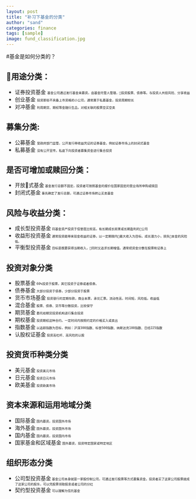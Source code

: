 ```yaml
---
layout: post
title: "补习下基金的分类"
author: "sand"
categories: finance
tags: [sample]
image: fund_classification.jpg
---
```


#基金是如何分类的？

## 用途分类：
- 证券投资基金   <font size = 1 > `基金公司通过发行基金来募资，由基金托管人管理，投资股票、债券等。与投资人共担风险、分享收益` </font>
- 创业基金     <font size = 1 > `投资那些不具备上市资格的小公司，通常属于私募基金，投资周期较长` </font>
- 对冲基金 <font size = 1 > `利用期货、期权等金融衍生品，对相关联的股票空买空卖` </font>

## 募集分类:
- 公募基金 <font size = 1 > `受政府部门监管，公开发行带收益凭证的证券基金。例如证券市场上的封闭式基金` </font>
- 私募基金 <font size = 1 > `没有公开宣传，私底下向投资者募集资金进行集合投资` </font>

## 是否可增加或赎回分类：
- 开放式基金<font size = 1 > `基金发行总额不固定，投资者可按照基金的报价在国家固定的营业场所申购或赎回` </font>
- 封闭式基金<font size = 1 > `事先确定了发行总额，可通过证券市场转让买卖基金` </font>

## 风险与收益分类：
- 成长型投资基金<font size = 1 > `将基金资产投资于信誉度比较高，有长期成长前景或长期盈利的公司` </font>
- 收益形投资基金<font size = 1 > `通常投资能带来现金收益的证券，以一定期限内最大收入为目标。成长潜力小，损失本金的风险低。` </font>
- 平衡型投资基金<font size = 1 > `目标是既要获得当期收入，同时又追求长期增值。通常把资金分散在股票和证券上` </font>

## 投资对象分类
- 股票基金<font size = 1 > `60%投资于股票，其它投资于证券或者债券。` </font>
- 债券基金<font size = 1 > `大部分投资于债券，少部分投资于股票` </font>
- 货币市场基金<font size = 1 > `投资银行的定期存款，商业本票，承兑汇票。流动性高，时间短，风险低，收益低` </font>
- 混合基金<font size = 1 > `股票、债券、货币等分散投资，比较保守` </font>
- 期货基金<font size = 1 > `委托给期货投资机构进行集合投资` </font>
- 期权基金<font size = 1 > `投资期权这种合约。一定时间内按照约定的价格买入或卖出` </font>
- 指数基金<font size = 1 > `以追踪指数为目标，例如：沪深300指数、标普500指数、纳斯达克100指数、日经225指数` </font>
- 认股权证基金<font size = 1 > `投资高杠杆、高风险的认股` </font>

## 投资货币种类分类
- 美元基金<font size = 1 > `投资美元市场` </font>
- 日元基金<font size = 1 > `投资日元市场` </font>
- 欧美基金<font size = 1 > `投资欧美市场` </font>

## 资本来源和运用地域分类
- 国际基金<font size = 1 > `国内募资，投资国外市场` </font>
- 海外基金<font size = 1 > `国外募资，投资国外市场` </font>
- 国内基金<font size = 1 > `国内募资，投资国内市场` </font>
- 国家基金和区域基金<font size = 1 > `国外募资，投资特定国家或特定地区` </font>

## 组织形态分类
- 公司型投资基金<font size = 1 > `基金公司本身就是一家股份制公司，可通过发行股票等方式募集资金。投资者买了这家公司股票就成了这家公司的股东，可以凭股票领取股息或者公司的分红` </font>
- 契约型投资基金<font size = 1 > `可以理解为信托基金` </font>
